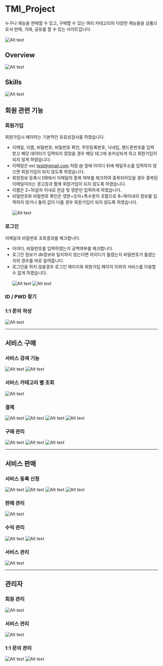 # TMI_Project
누구나 재능을 판매할 수 있고, 구매할 수 있는 여러 카테고리의 다양한 재능들을 상품으로서 판매, 거래, 공유를 할 수 있는 사이트입니다.
<br>
<br>
![Alt text](images/main.png)
## Overview
![Alt text](images/project_overview.PNG)

## Skills
![Alt text](images/skills.png)
## 회원 관련 기능
### 회원가입
회원가입시 해야하는 기본적인 유효성검사를 하였습니다.
* 이메일, 이름, 비밀번호, 비밀번호 확인, 주민등록번호, 닉네임, 핸드폰번호를 입력받고 해당 데이터가 입력되지 않았을 경우 해당 태그에 포커싱되게 하고 회원가입이 되지 않게 하였습니다.
* 이메일은 ex) test@gmail.com 처럼 @ 앞에 아이디 뒤에 메일주소를 입력하지 않으면 회원가입이 되지 않도록 하였습니다.
* 회원정보 등록시 DB에서 이메일의 중복 여부를 체크하여 중복되어있을 경우 중복된 이메일이라는 경고창과 함께 회원가입이 되지 않도록 하였습니다.
* 이름은 2~10글자 이내로 한글 및 영문만 입력하게 하였습니다.
* 비밀번호와 비밀번호 확인은 영문+숫자+특수문자 조합으로 8~16이내의 정보를 입력하지 않거나 둘의 값이 다를 경우 회원가입이 되지 않도록 하였습니다.
<br><br>
![Alt text](images/join.png)
### 로그인
이메일과 비밀번호 조회결과를 체크합니다.
* 아이디, 비밀번호를 입력하였는지 공백여부를 체크합니다.
* 로그인 정보가 db정보와 일치하지 않는다면 아이디가 틀렸는지 비밀번호가 틀렸는지의 경우를 따로 알려줍니다.
* 로그인을 하지 않을경우 로그인 페이지와 회원가입 페이지 이외의 서비스를 이용할 수 없게 하였습니다.
<br><br>
![Alt text](images/login.png)
![Alt text](images/naverkakao.png)
### ID / PWD 찾기

### 1:1 문의 작성
![Alt text](images/qna.png)
* * *
## 서비스 구매
### 서비스 검색 기능
![Alt text](images/main.png)
![Alt text](images/search.png)
### 서비스 카테고리 별 조회
![Alt text](images/category.png)
### 결제
![Alt text](images/buy1.png)
![Alt text](images/buy2.png)
![Alt text](images/kgbuy.png)
![Alt text](images/buy3.png)
### 구매 관리
![Alt text](images/buyadmin.png)
![Alt text](images/cashCharge.png)
![Alt text](images/cashlog.png)
* * *
## 서비스 판매
### 서비스 등록 신청
![Alt text](images/service1.png)
![Alt text](images/service2.png)
![Alt text](images/service3.png)
![Alt text](images/service4.png)
### 판매 관리
![Alt text](images/selladmin.png)
### 수익 관리
![Alt text](images/incomeadmin.png)
![Alt text](images/income.png)
### 서비스 관리
![Alt text](images/myService.png)
* * *
## 관리자
### 회원 관리
![Alt text](images/admin1.png)
### 서비스 관리
![Alt text](images/admin2.png)
### 1:1 문의 관리
![Alt text](images/admin3.png)
![Alt text](images/admin4.png)
